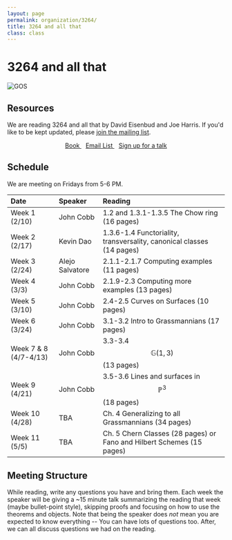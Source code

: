 ```yaml
---
layout: page
permalink: organization/3264/
title: 3264 and all that
class: class
---
```


# 3264 and all that
![GOS](/images/projects/3264.jpg "Various illustrations from 3264 and all that.")

## Resources
We are reading 3264 and all that by David Eisenbud and Joe Harris. If you'd like to be kept updated, please [join the mailing list](https://groups.google.com/a/g-groups.wisc.edu/g/3264).

<div class="button-container" style="text-align: center">
    <a href="https://scholar.harvard.edu/files/joeharris/files/000-final-3264.pdf" class="button" style="margin:5px">
    <i class="fas fa-book" aria-hidden="true"></i>
    Book
    </a>
    <a href="https://groups.google.com/a/g-groups.wisc.edu/g/3264" class="button" style="margin:5px">
    <i class="fas fa-envelope" aria-hidden="true"></i>
    Email List
    </a>
    <a href="" class="button" style="margin:5px">
    <i class="fas fa-chalkboard-teacher" aria-hidden="true"></i>
    Sign up for a talk
    </a>
    
</div>

## Schedule 

We are meeting on Fridays from 5-6 PM.

| Date                    | Speaker      | Reading |
| :---------              | :---------  | :-----  |
| Week 1 (2/10)   | John Cobb  | 1.2 and 1.3.1-1.3.5 The Chow ring (16 pages)  |  
| Week 2 (2/17) | Kevin Dao | 1.3.6-1.4 Functoriality, transversality, canonical classes (14 pages) |
| Week 3 (2/24)  | Alejo Salvatore | 2.1.1-2.1.7 Computing examples (11 pages) |
| Week 4 (3/3)  | John Cobb | 2.1.9-2.3 Computing more examples (13 pages) |
| Week 5 (3/10)  | John Cobb | 2.4-2.5 Curves on Surfaces (10 pages) |
| Week 6 (3/24)  | John Cobb | 3.1-3.2 Intro to Grassmannians (17 pages) |
| Week 7 & 8 (4/7-4/13)  | John Cobb | 3.3-3.4 $$\mathbb{G}(1,3)$$ (13 pages) |
| Week 9 (4/21)  | John Cobb | 3.5-3.6 Lines and surfaces in $$\mathbb{P}^3$$ (18 pages) |
| Week 10 (4/28)  | TBA | Ch. 4 Generalizing to all Grassmannians (34 pages) |
| Week 11 (5/5) | TBA | Ch. 5 Chern Classes (28 pages) or Fano and Hilbert Schemes (15 pages) |

## Meeting Structure
While reading, write any questions you have and bring them. Each week the speaker will be giving a ~15 minute talk summarizing the reading that week (maybe bullet-point style), skipping proofs and focusing on how to use the theorems and objects. Note that being the speaker does *not* mean you are expected to know everything -- You can have lots of questions too. After, we can all discuss questions we had on the reading. 